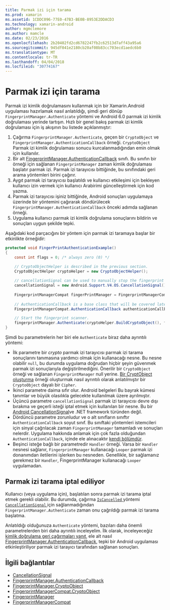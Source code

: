 ```yaml
---
title: Parmak izi için tarama
ms.prod: xamarin
ms.assetid: 1CDDC096-77E0-47B3-BE0B-8953E2DDACD3
ms.technology: xamarin-android
author: mgmclemore
ms.author: mamcle
ms.date: 02/23/2016
ms.openlocfilehash: 2b20402fd2cd6782247fb2c62513d7aff43a95a6
ms.sourcegitcommit: 945df041e2180cb20af08b83cc703ecd1aedc6b0
ms.translationtype: MT
ms.contentlocale: tr-TR
ms.lasthandoff: 04/04/2018
ms.locfileid: "30774167"
---
```

# <a name="scanning-for-fingerprints"></a>Parmak izi için tarama

Parmak izi kimlik doğrulamasını kullanmak için bir Xamarin.Android uygulaması hazırlamak nasıl anlatıldığı, şimdi geri dönüp `FingerprintManager.Authenticate` yöntemi ve Android 6.0 parmak izi kimlik doğrulaması yerinde tartışın. Hızlı bir genel bakış parmak izi kimlik doğrulaması için iş akışının bu listede açıklanmıştır:

1. Çağırma `FingerprintManager.Authenticate`, geçen bir `CryptoObject` ve `FingerprintManager.AuthenticationCallback` örneği. `CryptoObject` Parmak izi kimlik doğrulaması sonucu kurcalanmadığından emin olmak için kullanılır. 
2. Bir alt [FingerprintManager.AuthenticationCallback](http://developer.android.com/reference/android/hardware/fingerprint/FingerprintManager.AuthenticationCallback.html) sınıfı. Bu sınıfın bir örneği için sağlanan `FingerprintManager` zaman kimlik doğrulaması başlatır parmak izi. Parmak izi tarayıcısı bittiğinde, bu sınıfındaki geri arama yöntemleri birini çağırır.
3. Aygıt parmak izi tarayıcısı başlatıldı ve kullanıcı etkileşimi için bekleyen kullanıcı izin vermek için kullanıcı Arabirimi güncelleştirmek için kod yazma. 
4. Parmak izi tarayıcısı işiniz bittiğinde, Android sonuçları uygulamaya üzerinde bir yöntemini çağırarak döndürülecek `FingerprintManager.AuthenticationCallback` önceki adımda sağlanan örneği.
5. Uygulama kullanıcı parmak izi kimlik doğrulama sonuçlarını bildirin ve sonuçları uygun şekilde tepki. 

Aşağıdaki kod parçacığını bir yöntem için parmak izi taramaya başlar bir etkinlikte örneğidir:

```csharp
protected void FingerPrintAuthenticationExample()
{
    const int flags = 0; /* always zero (0) */

    // CryptoObjectHelper is described in the previous section.
    CryptoObjectHelper cryptoHelper = new CryptoObjectHelper();    
    
    // cancellationSignal can be used to manually stop the fingerprint scanner. 
    cancellationSignal = new Android.Support.V4.OS.CancellationSignal();
    
    FingerprintManagerCompat fingerPrintManager = FingerprintManagerCompat.From(this);
    
    // AuthenticationCallback is a base class that will be covered later on in this guide.
    FingerprintManagerCompat.AuthenticationCallback authenticationCallback = new MyAuthCallbackSample(this);

    // Start the fingerprint scanner.
    fingerprintManager.Authenticate(cryptoHelper.BuildCryptoObject(), flags, cancellationSignal, authenticationCallback, null);
}
```

Şimdi bu parametrelerin her biri ele `Authenticate` biraz daha ayrıntılı yöntemi:

* İlk parametre bir _crypto_ parmak izi tarayıcısı parmak izi tarama sonuçlarını tanımasına yardımcı olmak için kullanacağı nesne. Bu nesne olabilir `null`, bu durumda uygulama doğrudan hiçbir şeyin güvenmek parmak izi sonuçlarıyla değiştirilmediğini. Önerilir bir `CryptoObject` örneği ve sağlanan `FingerprintManager` null yerine. [Bir CryptObject oluşturma](~/android/platform/fingerprint-authentication/creating-a-cryptoobject.md) örneği oluşturmak nasıl ayrıntılı olarak anlatılmıştır bir `CryptoObject` dayalı bir `Cipher`.
* İkinci parametre daima sıfır olur. Android belgeleri Bu bayrak kümesi tanımlar ve büyük olasılıkla gelecekte kullanılmak üzere ayrılmıştır. 
* Üçüncü parametre `cancellationSignal` parmak izi tarayıcısı devre dışı bırakma ve geçerli isteği iptal etmek için kullanılan bir nesne. Bu bir [Android CancellationSignal](http://developer.android.com/reference/android/os/CancellationSignal.html)ve .NET framework türünden değil.
* Dördüncü parametre zorunludur ve o alt sınıfların sınıftır `AuthenticationCallback` soyut sınıf. Bu sınıftaki yöntemleri istemcileri için sinyal çağrılacak zaman `FingerprintManager` tamamladı ve sonuçları nelerdir. Uygulama hakkında anlamak için çok fazla olduğundan `AuthenticationCallback`, içinde ele alınacaktır [kendi bölümdür](~/android/platform/fingerprint-authentication/fingerprint-authentication-callbacks.md).
* Beşinci isteğe bağlı bir parametredir `Handler` örneği. Varsa bir `Handler` nesnesi sağlanır, `FingerprintManager` kullanacağı `Looper` parmak izi donanımdan iletilerini işlerken bu nesneden. Genellikle, bir sağlamanız gerekmez bir `Handler`, FingerprintManager kullanacağı `Looper` uygulamadan.

## <a name="cancelling-a-fingerprint-scan"></a>Parmak izi tarama iptal ediliyor

Kullanıcı (veya uygulama için), başlatılan sonra parmak izi tarama iptal etmek gerekli olabilir. Bu durumda, çağırma [ `IsCancelled` ](http://developer.android.com/reference/android/os/CancellationSignal.html#isCanceled()) yöntemi [ `CancellationSignal` ](http://developer.android.com/reference/android/os/CancellationSignal.html) için sağlanmadığından `FingerprintManager.Authenticate` zaman onu çağrıldığı parmak izi tarama başlatma.

Anlatıldığı olduğunuza `Authenticate` yöntemi, bazıları daha önemli parametrelerden biri daha ayrıntılı inceleyelim. İlk olarak, inceleyeceğiz [kimlik doğrulama geri çağırmaları yanıt](~/android/platform/fingerprint-authentication/fingerprint-authentication-callbacks.md), ele alt nasıl [FingerprintManager.AuthenticationCallback](http://developer.android.com/reference/android/hardware/fingerprint/FingerprintManager.AuthenticationCallback.html), tepki bir Android uygulaması etkinleştiriliyor parmak izi tarayıcı tarafından sağlanan sonuçları.




## <a name="related-links"></a>İlgili bağlantılar

- [CancellationSignal](http://developer.android.com/reference/android/os/CancellationSignal.html)
- [FingerprintManager.AuthenticationCallback](http://developer.android.com/reference/android/hardware/fingerprint/FingerprintManager.AuthenticationCallback.html)
- [FingerprintManager.CryptoObject](http://developer.android.com/reference/android/hardware/fingerprint/FingerprintManager.CryptoObject.html)
- [FingerprintManagerCompat.CryptoObject](http://developer.android.com/reference/android/support/v4/hardware/fingerprint/FingerprintManagerCompat.CryptoObject.html)
- [FingerprintManager](http://developer.android.com/reference/android/hardware/fingerprint/FingerprintManager.html)
- [FingerprintManagerCompat](http://developer.android.com/reference/android/support/v4/hardware/fingerprint/FingerprintManagerCompat.html)
